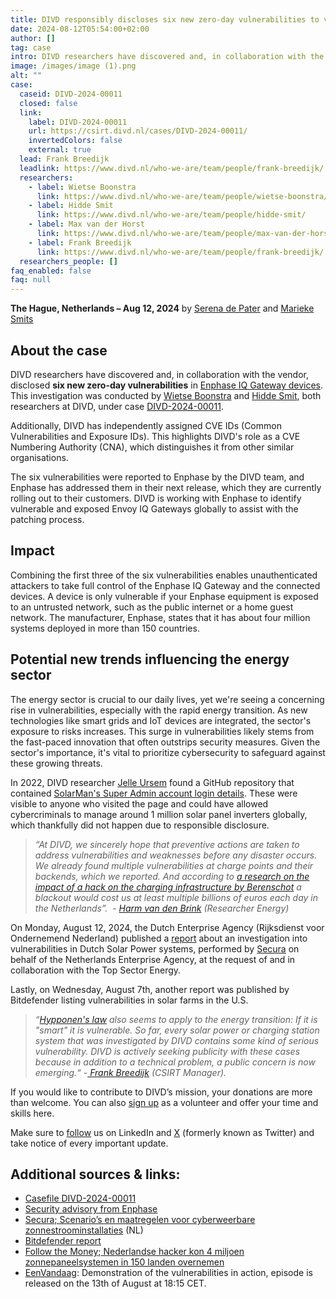 ```yaml
---
title: DIVD responsibly discloses six new zero-day vulnerabilities to vendor
date: 2024-08-12T05:54:00+02:00
author: []
tag: case
intro: DIVD researchers have discovered and, in collaboration with the vendor, disclosed six new zero-day vulnerabilities in Enphase IQ Gateway devices.
image: /images/image (1).png
alt: ""
case:
  caseid: DIVD-2024-00011
  closed: false
  link:
    label: DIVD-2024-00011
    url: https://csirt.divd.nl/cases/DIVD-2024-00011/
    invertedColors: false
    external: true
  lead: Frank Breedijk
  leadlink: https://www.divd.nl/who-we-are/team/people/frank-breedijk/
  researchers:
    - label: Wietse Boonstra
      link: https://www.divd.nl/who-we-are/team/people/wietse-boonstra/
    - label: Hidde Smit
      link: https://www.divd.nl/who-we-are/team/people/hidde-smit/
    - label: Max van der Horst
      link: https://www.divd.nl/who-we-are/team/people/max-van-der-horst/
    - label: Frank Breedijk
      link: https://www.divd.nl/who-we-are/team/people/frank-breedijk/
  researchers_people: []
faq_enabled: false
faq: null
---
```


**The Hague, Netherlands – Aug 12, 2024**
by [Serena de Pater](https://www.divd.nl/who-we-are/team/people/serena-de-pater/) and [Marieke Smits](https://www.divd.nl/who-we-are/team/people/marieke-smits/)

## About the case

DIVD researchers have discovered and, in collaboration with the vendor, disclosed **six new zero-day vulnerabilities** in [Enphase IQ Gateway devices](https://enphase.com/cybersecurity/advisories/ensa-2024-6?_gl=1*ut63dx*_up*MQ..*_ga*MTU3MzcwMTgxMC4xNzIzMzY5ODY2*_ga_0L7F5QSJ7V*MTcyMzM2OTg2NS4xLjAuMTcyMzM2OTg2NS4wLjAuMA..). This investigation was conducted by [Wietse Boonstra](https://www.divd.nl/who-we-are/team/people/wietse-boonstra/) and [Hidde Smit](https://www.divd.nl/who-we-are/team/people/hidde-smit/), both researchers at DIVD, under case [DIVD-2024-00011](https://csirt.divd.nl/DIVD-2024-00011).

Additionally, DIVD has independently assigned CVE IDs (Common Vulnerabilities and Exposure IDs). This highlights DIVD's role as a CVE Numbering Authority (CNA), which distinguishes it from other similar organisations.

The six vulnerabilities were reported to Enphase by the DIVD team, and Enphase has addressed them in their next release, which they are currently rolling out to their customers. DIVD is working with Enphase to identify vulnerable and exposed Envoy IQ Gateways globally to assist with the patching process.

## Impact 

Combining the first three of the six vulnerabilities enables unauthenticated attackers to take full control of the Enphase IQ Gateway and the connected devices. A device is only vulnerable if your Enphase equipment is exposed to an untrusted network, such as the public internet or a home guest network. The manufacturer, Enphase, states that it has about four million systems deployed in more than 150 countries.

## Potential new trends influencing the energy sector

The energy sector is crucial to our daily lives, yet we're seeing a concerning rise in vulnerabilities, especially with the rapid energy transition. As new technologies like smart grids and IoT devices are integrated, the sector's exposure to risks increases. This surge in vulnerabilities likely stems from the fast-paced innovation that often outstrips security measures. Given the sector's importance, it's vital to prioritize cybersecurity to safeguard against these growing threats.

In 2022, DIVD researcher [Jelle Ursem](https://www.divd.nl/who-we-are/team/people/jelle-ursem/) found a GitHub repository that contained [SolarMan's Super Admin account login details](https://csirt.divd.nl/cases/DIVD-2022-00009/). These were visible to anyone who visited the page and could have allowed cybercriminals to manage around 1 million solar panel inverters globally, which thankfully did not happen due to responsible disclosure.

> _“At DIVD, we sincerely hope that preventive actions are taken to address vulnerabilities and weaknesses before any disaster occurs. We already found multiple vulnerabilities at charge points and their backends, which we reported. And according to [a research on the impact of a hack on the charging infrastructure by Berenschot](https://www.agendalaadinfrastructuur.nl/ondersteuning+gemeenten/documenten+en+links/documenten+in+bibliotheek/handlerdownloadfiles.ashx?idnv=2135552) a blackout would cost us at least multiple billions of euros each day in the Netherlands”.  - [Harm van den Brink](https://www.divd.nl/who-we-are/team/people/harm-van-den-brink/) (Researcher Energy)_

On Monday, August 12, 2024, the Dutch Enterprise Agency (Rijksdienst voor Ondernemend Nederland) published a [report](https://topsectorenergie.nl/kennisbank/maatregelen-cyberveiligheid-zonpv/) about an investigation into vulnerabilities in Dutch Solar Power systems, performed by [Secura](https://www.secura.com/) on behalf of the Netherlands Enterprise Agency, at the request of and in collaboration with the Top Sector Energy.

Lastly, on Wednesday, August 7th, another report was published by Bitdefender listing vulnerabilities in solar farms in the U.S.

> _“[Hypponen's law](https://blog.f-secure.com/nl/de-wet-van-hypponen-als-het-smart-het-kwetsbaar/) also seems to apply to the energy transition: If it is "smart" it is vulnerable. So far, every solar power or charging station system that was investigated by DIVD contains some kind of serious vulnerability. DIVD is actively seeking publicity with these cases because in addition to a technical problem, a public concern is now emerging.“_ _-[ Frank Breedijk](https://www.divd.nl/who-we-are/team/people/frank-breedijk/) (CSIRT Manager)._

If you would like to contribute to DIVD’s mission, your donations are more than welcome. You can also [sign up](https://www.divd.nl/contribute/volunteers/) as a volunteer and offer your time and skills here.

Make sure to [follow](https://www.linkedin.com/company/divd-nl/?) us on LinkedIn and [X](https://x.com/DIVDnl) (formerly known as Twitter) and take notice of every important update.

## **Additional sources & links:**

- [Casefile DIVD-2024-00011](https://csirt.divd.nl/DIVD-2024-00011)
- [Security advisory from Enphase](https://enphase.com/cybersecurity/advisories/ensa-2024-6?_gl=1*ut63dx*_up*MQ..*_ga*MTU3MzcwMTgxMC4xNzIzMzY5ODY2*_ga_0L7F5QSJ7V*MTcyMzM2OTg2NS4xLjAuMTcyMzM2OTg2NS4wLjAuMA..)
- [Secura; Scenario’s en maatregelen voor cyberweerbare zonnestroominstallaties](https://topsectorenergie.nl/nl/kennisbank/maatregelen-cyberveiligheid-zonpv/)
  (NL)
- [Bitdefender report](https://www.bitdefender.com/blog/labs/60-hurts-per-second-how-we-got-access-to-enough-solar-power-to-run-the-united-states/)
- [Follow the Money](https://www.ftm.nl/artikelen/hacker-kan-stekker-uit-zonnepanelen-trekken-en-stroomnet-platleggen);[ Nederlandse hacker kon 4 miljoen zonnepaneelsystemen in 150 landen overnemen](https://www.ftm.nl/artikelen/hacker-kan-stekker-uit-zonnepanelen-trekken-en-stroomnet-platleggen)
- [EenVandaag](https://eenvandaag.avrotros.nl/): Demonstration of the vulnerabilities in action, episode is released on the 13th of August at 18:15 CET.
